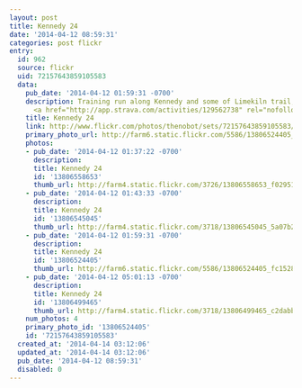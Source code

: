 ```yaml
---
layout: post
title: Kennedy 24
date: '2014-04-12 08:59:31'
categories: post flickr
entry:
  id: 962
  source: flickr
  uid: 72157643859105583
  data:
    pub_date: '2014-04-12 01:59:31 -0700'
    description: Training run along Kennedy and some of Limekiln trail, times two.
      <a href="http://app.strava.com/activities/129562738" rel="nofollow">app.strava.com/activities/129562738</a>
    title: Kennedy 24
    link: http://www.flickr.com/photos/thenobot/sets/72157643859105583/
    primary_photo_url: http://farm6.static.flickr.com/5586/13806524405_fc15289780_m.jpg
    photos:
    - pub_date: '2014-04-12 01:37:22 -0700'
      description: 
      title: Kennedy 24
      id: '13806558653'
      thumb_url: http://farm4.static.flickr.com/3726/13806558653_f0295117bd_s.jpg
    - pub_date: '2014-04-12 01:43:33 -0700'
      description: 
      title: Kennedy 24
      id: '13806545045'
      thumb_url: http://farm4.static.flickr.com/3718/13806545045_5a07b2ac46_s.jpg
    - pub_date: '2014-04-12 01:59:31 -0700'
      description: 
      title: Kennedy 24
      id: '13806524405'
      thumb_url: http://farm6.static.flickr.com/5586/13806524405_fc15289780_s.jpg
    - pub_date: '2014-04-12 05:01:13 -0700'
      description: 
      title: Kennedy 24
      id: '13806499465'
      thumb_url: http://farm4.static.flickr.com/3718/13806499465_c2dabb6d06_s.jpg
    num_photos: 4
    primary_photo_id: '13806524405'
    id: '72157643859105583'
  created_at: '2014-04-14 03:12:06'
  updated_at: '2014-04-14 03:12:06'
  pub_date: '2014-04-12 08:59:31'
  disabled: 0
---
```

